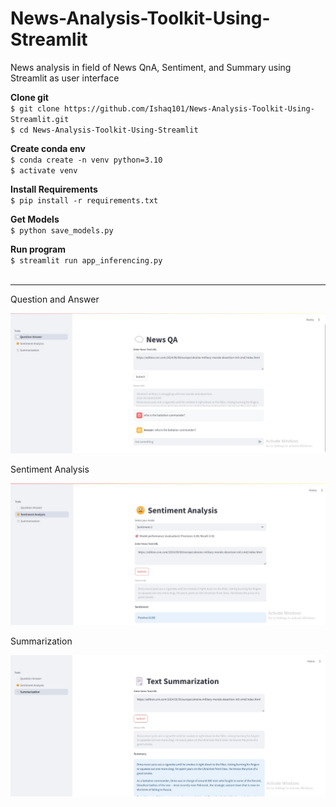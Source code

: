 # News-Analysis-Toolkit-Using-Streamlit
News analysis in field of News QnA, Sentiment, and Summary using Streamlit as user interface

**Clone git** \
`$ git clone https://github.com/Ishaq101/News-Analysis-Toolkit-Using-Streamlit.git` \
`$ cd News-Analysis-Toolkit-Using-Streamlit` 

**Create conda env** \
`$ conda create -n venv python=3.10` \
`$ activate venv`

**Install Requirements** \
`$ pip install -r requirements.txt`

**Get Models** \
`$ python save_models.py`

**Run program** \
`$ streamlit run app_inferencing.py`
<br><br>

----
<caption>Question and Answer</caption>

![QnA](./images/qna.jpeg)

<caption>Sentiment Analysis</caption>

![Sentiment Analysis](./images/sentiment.jpeg)

<caption>Summarization</caption>

![Summarization](./images/summarization.jpeg)